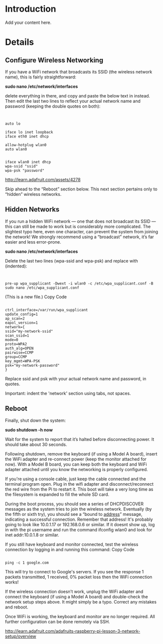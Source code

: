 # Introduction #

Add your content here.


# Details #

## Configure Wireless Networking ##

If you have a WiFi network that broadcasts its SSID (the wireless network name), this is fairly straightforward:

**sudo nano /etc/network/interfaces**

delete everything in there, and copy and paste the below text in instead. Then edit the last two lines to reflect your actual network name and password (keeping the double quotes on both):

```


auto lo

iface lo inet loopback
iface eth0 inet dhcp

allow-hotplug wlan0
auto wlan0


iface wlan0 inet dhcp
wpa-ssid "ssid"
wpa-psk "password"

```

http://learn.adafruit.com/assets/4278

Skip ahead to the “Reboot” section below. This next section pertains only to “hidden” wireless networks.

## Hidden Networks ##

If you run a hidden WiFi network — one that does not broadcast its SSID — this can still be made to work but is considerably more complicated. The slightest typo here, even one character, can prevent the system from joining the network! We strongly recommend using a “broadcast” network, it’s far easier and less error-prone.

**sudo nano /etc/network/interfaces**

Delete the last two lines (wpa-ssid and wpa-psk) and replace with (indented):
```


pre-up wpa_supplicant -Dwext -i wlan0 -c /etc/wpa_supplicant.conf -B
sudo nano /etc/wpa_supplicant.conf
```
(This is a new file.)
Copy Code

```

ctrl_interface=/var/run/wpa_supplicant
update_config=1
ap_scan=2
eapol_version=1
network={
ssid="my-network-ssid"
scan_ssid=1
mode=0
proto=WPA2
auth_alg=OPEN
pairwise=CCMP
group=CCMP
key_mgmt=WPA-PSK
psk="my-network-password"
}
```

Replace ssid and psk with your actual network name and password, in quotes.

Important: indent the 'network' section using tabs, not spaces.


## Reboot ##
Finally, shut down the system:

**sudo shutdown -h now**

Wait for the system to report that it’s halted before disconnecting power. It should take about 30 seconds.

Following shutdown, remove the keyboard (if using a Model A board), insert the WiFi adapter and re-connect power (keep the monitor attached for now). With a Model B board, you can keep both the keyboard and WiFi adapter attached until you know the networking is properly configured.

If you're using a console cable, just keep the cable connected and the terminal program open. Plug in the wifi adapter and disconnect/reconnect the red wire from the Pi to restart it.
This boot will take a very long time as the filesystem is expanded to fill the whole SD card.

During the boot process, you should see a series of DHCPDISCOVER messages as the system tries to join the wireless network. Eventually (by the fifth or sixth try), you should see a “bound to [address](address.md)” message, indicating a successful connection. Remember that address! It's probably going to look like 10.0.1.17 or 192.168.0.6 or similar. If it doesnt show up, log in with the pi username and run the command ifconfig wlan0 and look for inet addr:10.0.1.8 or similar.

If you still have keyboard and monitor connected, test the wireless connection by logging in and running this command:
Copy Code
```

ping -c 1 google.com

```

This will try to connect to Google's servers. If you see the response 1 packets transmitted, 1 received, 0% packet loss then the WiFi connection works!

If the wireless connection doesn’t work, unplug the WiFi adapter and connect the keyboard (if using a Model A board) and double-check the network setup steps above. It might simply be a typo. Correct any mistakes and reboot.

Once WiFi is working, the keyboard and monitor are no longer required. All further configuration can be done remotely via SSH.


http://learn.adafruit.com/adafruits-raspberry-pi-lesson-3-network-setup/overview